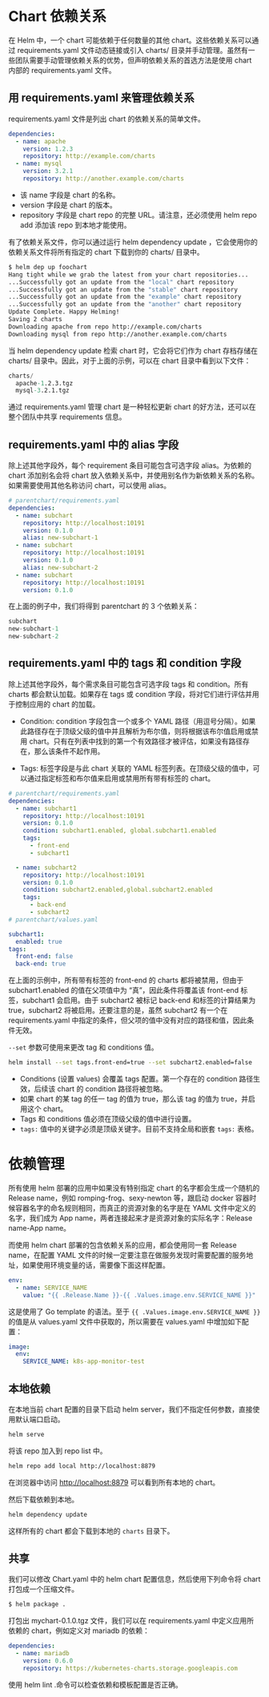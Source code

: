 # Chart 依赖关系

在 Helm 中，一个 chart 可能依赖于任何数量的其他 chart。这些依赖关系可以通过 requirements.yaml 文件动态链接或引入 charts/ 目录并手动管理。虽然有一些团队需要手动管理依赖关系的优势，但声明依赖关系的首选方法是使用 chart 内部的 requirements.yaml 文件。

## 用 requirements.yaml 来管理依赖关系

requirements.yaml 文件是列出 chart 的依赖关系的简单文件。

```yml
dependencies:
  - name: apache
    version: 1.2.3
    repository: http://example.com/charts
  - name: mysql
    version: 3.2.1
    repository: http://another.example.com/charts
```

- 该 name 字段是 chart 的名称。
- version 字段是 chart 的版本。
- repository 字段是 chart repo 的完整 URL。请注意，还必须使用 helm repo add 添加该 repo 到本地才能使用。

有了依赖关系文件，你可以通过运行 helm dependency update ，它会使用你的依赖关系文件将所有指定的 chart 下载到你的 charts/ 目录中。

```sh
$ helm dep up foochart
Hang tight while we grab the latest from your chart repositories...
...Successfully got an update from the "local" chart repository
...Successfully got an update from the "stable" chart repository
...Successfully got an update from the "example" chart repository
...Successfully got an update from the "another" chart repository
Update Complete. Happy Helming!
Saving 2 charts
Downloading apache from repo http://example.com/charts
Downloading mysql from repo http://another.example.com/charts
```

当 helm dependency update 检索 chart 时，它会将它们作为 chart 存档存储在 charts/ 目录中。因此，对于上面的示例，可以在 chart 目录中看到以下文件：

```s
charts/
  apache-1.2.3.tgz
  mysql-3.2.1.tgz
```

通过 requirements.yaml 管理 chart 是一种轻松更新 chart 的好方法，还可以在整个团队中共享 requirements 信息。

## requirements.yaml 中的 alias 字段

除上述其他字段外，每个 requirement 条目可能包含可选字段 alias。为依赖的 chart 添加别名会将 chart 放入依赖关系中，并使用别名作为新依赖关系的名称。如果需要使用其他名称访问 chart，可以使用 alias。

```yml
# parentchart/requirements.yaml
dependencies:
  - name: subchart
    repository: http://localhost:10191
    version: 0.1.0
    alias: new-subchart-1
  - name: subchart
    repository: http://localhost:10191
    version: 0.1.0
    alias: new-subchart-2
  - name: subchart
    repository: http://localhost:10191
    version: 0.1.0
```

在上面的例子中，我们将得到 parentchart 的 3 个依赖关系：

```s
subchart
new-subchart-1
new-subchart-2
```

## requirements.yaml 中的 tags 和 condition 字段

除上述其他字段外，每个需求条目可能包含可选字段 tags 和 condition。所有 charts 都会默认加载。如果存在 tags 或 condition 字段，将对它们进行评估并用于控制应用的 chart 的加载。

- Condition: condition 字段包含一个或多个 YAML 路径（用逗号分隔）。如果此路径存在于顶级父级的值中并且解析为布尔值，则将根据该布尔值启用或禁用 chart。只有在列表中找到的第一个有效路径才被评估，如果没有路径存在，那么该条件不起作用。

- Tags: 标签字段是与此 chart 关联的 YAML 标签列表。在顶级父级的值中，可以通过指定标签和布尔值来启用或禁用所有带有标签的 chart。

```yaml
# parentchart/requirements.yaml
dependencies:
  - name: subchart1
    repository: http://localhost:10191
    version: 0.1.0
    condition: subchart1.enabled, global.subchart1.enabled
    tags:
      - front-end
      - subchart1

  - name: subchart2
    repository: http://localhost:10191
    version: 0.1.0
    condition: subchart2.enabled,global.subchart2.enabled
    tags:
      - back-end
      - subchart2
# parentchart/values.yaml

subchart1:
  enabled: true
tags:
  front-end: false
  back-end: true
```

在上面的示例中，所有带有标签的 front-end 的 charts 都将被禁用，但由于 subchart1.enabled 的值在父项值中为 “真”，因此条件将覆盖该 front-end 标签，subchart1 会启用。由于 subchart2 被标记 back-end 和标签的计算结果为 true，subchart2 将被启用。还要注意的是，虽然 subchart2 有一个在 requirements.yaml 中指定的条件，但父项的值中没有对应的路径和值，因此条件无效。

`--set` 参数可使用来更改 tag 和 conditions 值。

```bash
helm install --set tags.front-end=true --set subchart2.enabled=false
```

- Conditions (设置 values) 会覆盖 tags 配置。第一个存在的 condition 路径生效，后续该 chart 的 condition 路径将被忽略。
- 如果 chart 的某 tag 的任一 tag 的值为 true，那么该 tag 的值为 true，并启用这个 chart。
- Tags 和 conditions 值必须在顶级父级的值中进行设置。
- `tags:` 值中的关键字必须是顶级关键字。目前不支持全局和嵌套 `tags:` 表格。

# 依赖管理

所有使用 helm 部署的应用中如果没有特别指定 chart 的名字都会生成一个随机的 Release name，例如 romping-frog、sexy-newton 等，跟启动 docker 容器时候容器名字的命名规则相同，而真正的资源对象的名字是在 YAML 文件中定义的名字，我们成为 App name，两者连接起来才是资源对象的实际名字：Release name-App name。

而使用 helm chart 部署的包含依赖关系的应用，都会使用同一套 Release name，在配置 YAML 文件的时候一定要注意在做服务发现时需要配置的服务地址，如果使用环境变量的话，需要像下面这样配置。

```yml
env:
  - name: SERVICE_NAME
    value: "{{ .Release.Name }}-{{ .Values.image.env.SERVICE_NAME }}"
```

这是使用了 Go template 的语法。至于 `{{ .Values.image.env.SERVICE_NAME }}` 的值是从 values.yaml 文件中获取的，所以需要在 values.yaml 中增加如下配置：

```yml
image:
  env:
    SERVICE_NAME: k8s-app-monitor-test
```

## 本地依赖

在本地当前 chart 配置的目录下启动 helm server，我们不指定任何参数，直接使用默认端口启动。

```bash
helm serve
```

将该 repo 加入到 repo list 中。

```bash
helm repo add local http://localhost:8879
```

在浏览器中访问 [http://localhost:8879](http://localhost:8879/) 可以看到所有本地的 chart。

然后下载依赖到本地。

```bash
helm dependency update
```

这样所有的 chart 都会下载到本地的 `charts` 目录下。

## 共享

我们可以修改 Chart.yaml 中的 helm chart 配置信息，然后使用下列命令将 chart 打包成一个压缩文件。

```sh
$ helm package .
```

打包出 mychart-0.1.0.tgz 文件，我们可以在 requirements.yaml 中定义应用所依赖的 chart，例如定义对 mariadb 的依赖：

```yml
dependencies:
  - name: mariadb
    version: 0.6.0
    repository: https://kubernetes-charts.storage.googleapis.com
```

使用 helm lint .命令可以检查依赖和模板配置是否正确。
